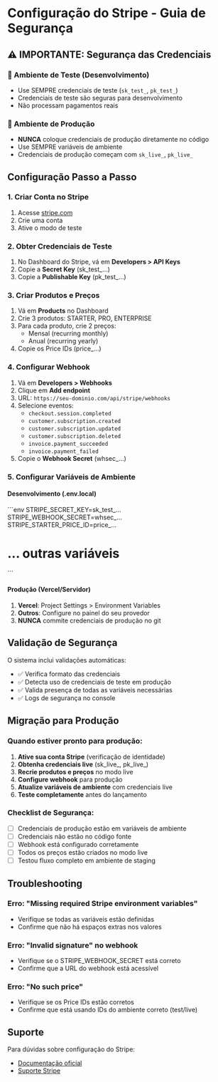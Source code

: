 # Configuração do Stripe - Guia de Segurança

## ⚠️ IMPORTANTE: Segurança das Credenciais

### 🧪 Ambiente de Teste (Desenvolvimento)
- Use SEMPRE credenciais de teste (`sk_test_`, `pk_test_`)
- Credenciais de teste são seguras para desenvolvimento
- Não processam pagamentos reais

### 🚀 Ambiente de Produção
- **NUNCA** coloque credenciais de produção diretamente no código
- Use SEMPRE variáveis de ambiente
- Credenciais de produção começam com `sk_live_`, `pk_live_`

## Configuração Passo a Passo

### 1. Criar Conta no Stripe
1. Acesse [stripe.com](https://stripe.com)
2. Crie uma conta
3. Ative o modo de teste

### 2. Obter Credenciais de Teste
1. No Dashboard do Stripe, vá em **Developers > API Keys**
2. Copie a **Secret Key** (sk_test_...)
3. Copie a **Publishable Key** (pk_test_...)

### 3. Criar Produtos e Preços
1. Vá em **Products** no Dashboard
2. Crie 3 produtos: STARTER, PRO, ENTERPRISE
3. Para cada produto, crie 2 preços:
   - Mensal (recurring monthly)
   - Anual (recurring yearly)
4. Copie os Price IDs (price_...)

### 4. Configurar Webhook
1. Vá em **Developers > Webhooks**
2. Clique em **Add endpoint**
3. URL: `https://seu-dominio.com/api/stripe/webhooks`
4. Selecione eventos:
   - `checkout.session.completed`
   - `customer.subscription.created`
   - `customer.subscription.updated`
   - `customer.subscription.deleted`
   - `invoice.payment_succeeded`
   - `invoice.payment_failed`
5. Copie o **Webhook Secret** (whsec_...)

### 5. Configurar Variáveis de Ambiente

#### Desenvolvimento (.env.local)
\`\`\`env
STRIPE_SECRET_KEY=sk_test_...
STRIPE_WEBHOOK_SECRET=whsec_...
STRIPE_STARTER_PRICE_ID=price_...
# ... outras variáveis
\`\`\`

#### Produção (Vercel/Servidor)
1. **Vercel**: Project Settings > Environment Variables
2. **Outros**: Configure no painel do seu provedor
3. **NUNCA** commite credenciais de produção no git

## Validação de Segurança

O sistema inclui validações automáticas:

- ✅ Verifica formato das credenciais
- ✅ Detecta uso de credenciais de teste em produção
- ✅ Valida presença de todas as variáveis necessárias
- ✅ Logs de segurança no console

## Migração para Produção

### Quando estiver pronto para produção:

1. **Ative sua conta Stripe** (verificação de identidade)
2. **Obtenha credenciais live** (sk_live_, pk_live_)
3. **Recrie produtos e preços** no modo live
4. **Configure webhook** para produção
5. **Atualize variáveis de ambiente** com credenciais live
6. **Teste completamente** antes do lançamento

### Checklist de Segurança:
- [ ] Credenciais de produção estão em variáveis de ambiente
- [ ] Credenciais não estão no código fonte
- [ ] Webhook está configurado corretamente
- [ ] Todos os preços estão criados no modo live
- [ ] Testou fluxo completo em ambiente de staging

## Troubleshooting

### Erro: "Missing required Stripe environment variables"
- Verifique se todas as variáveis estão definidas
- Confirme que não há espaços extras nos valores

### Erro: "Invalid signature" no webhook
- Verifique se o STRIPE_WEBHOOK_SECRET está correto
- Confirme que a URL do webhook está acessível

### Erro: "No such price"
- Verifique se os Price IDs estão corretos
- Confirme que está usando IDs do ambiente correto (test/live)

## Suporte

Para dúvidas sobre configuração do Stripe:
- [Documentação oficial](https://stripe.com/docs)
- [Suporte Stripe](https://support.stripe.com)
